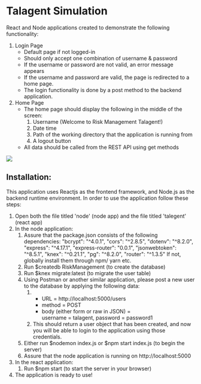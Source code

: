 # Talagent Simulation 

React and Node applications created to demonstrate the following functionality: 

1. Login Page 
    - Default page if not logged-in 
    - Should only accept one combination of username & password 
    - If the username or password are not valid, an error message appears 
    - If the username and password are valid, the page is redirected to a home page. 
    - The login functionality is done by a post method to the backend application. 
2. Home Page 
    - The home page should display the following in the middle of the screen: 
        1. Username (Welcome to Risk Management Talagent!)
        2. Date time 
        3. Path of the working directory that the application is running from 
        4. A logout button 
    - All data should be called from the REST API using get methods 

![](Talagent.gif)

## Installation: 

This application uses Reactjs as the frontend framework, and Node.js as the backend runtime environment. In order to use the application follow these steps: 
1. Open both the file titled 'node' (node app) and the file titled 'talegent' (react app)
2. In the node application: 
    1. Assure that the package.json consists of the following dependencies: 
            "bcrypt": "^4.0.1",
            "cors": "^2.8.5",
            "dotenv": "^8.2.0",
            "express": "^4.17.1",
            "express-router": "0.0.1",
            "jsonwebtoken": "^8.5.1",
            "knex": "^0.21.1",
            "pg": "^8.2.0",
            "router": "^1.3.5"
        If not, globally install them through npm/ yarn etc. 
    2. Run $createdb RiskManagement (to create the database) 
    3. Run $knex migrate:latest (to migrate the user table)
    4. Using Postman or another similar application, please post a new user to the database by applying the following data: 
        1.  - URL = http://localhost:5000/users 
            - method = POST 
            - body (either form or raw in JSON) =  
                username = talagent, password = password1 
        2. This should return a user object that has been created, and now you will be able to login to the application using those         credentials. 
    5. Either run $nodemon index.js or $npm start index.js (to begin the server)
    4. Assure that the node application is running on http://localhost:5000 
3. In the react application: 
    1. Run $npm start (to start the server in your browser) 
4. The application is ready to use!







